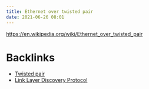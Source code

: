 ```yaml
---
title: Ethernet over twisted pair
date: 2021-06-26 08:01
---
```


https://en.wikipedia.org/wiki/Ethernet_over_twisted_pair

# Backlinks

- [Twisted pair](2020-10-12--13-50-35Z--twisted_pair.md)
- [Link Layer Discovery Protocol](2021-06-26--07-46-43Z--link_layer_discovery_protocol.md)
